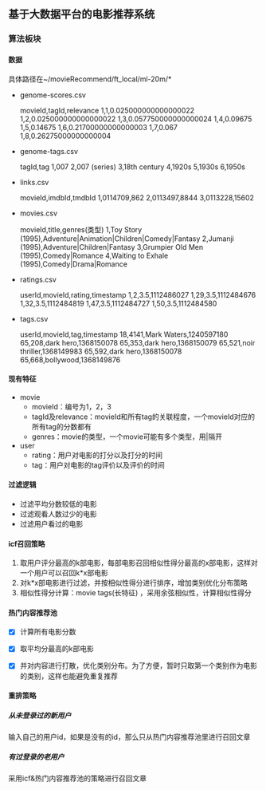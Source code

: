 ## 基于大数据平台的电影推荐系统

### 算法板块

#### 数据

具体路径在~/movieRecommend/ft_local/ml-20m/*

- genome-scores.csv

  movieId,tagId,relevance
  1,1,0.025000000000000022
  1,2,0.025000000000000022
  1,3,0.057750000000000024
  1,4,0.09675
  1,5,0.14675
  1,6,0.21700000000000003
  1,7,0.067
  1,8,0.26275000000000004

- genome-tags.csv

  tagId,tag
  1,007
  2,007 (series)
  3,18th century
  4,1920s
  5,1930s
  6,1950s

- links.csv

  movieId,imdbId,tmdbId
  1,0114709,862
  2,0113497,8844
  3,0113228,15602

- movies.csv

  movieId,title,genres(类型)
  1,Toy Story (1995),Adventure|Animation|Children|Comedy|Fantasy
  2,Jumanji (1995),Adventure|Children|Fantasy
  3,Grumpier Old Men (1995),Comedy|Romance
  4,Waiting to Exhale (1995),Comedy|Drama|Romance

- ratings.csv

  userId,movieId,rating,timestamp
  1,2,3.5,1112486027
  1,29,3.5,1112484676
  1,32,3.5,1112484819
  1,47,3.5,1112484727
  1,50,3.5,1112484580

- tags.csv

  userId,movieId,tag,timestamp
  18,4141,Mark Waters,1240597180
  65,208,dark hero,1368150078
  65,353,dark hero,1368150079
  65,521,noir thriller,1368149983
  65,592,dark hero,1368150078
  65,668,bollywood,1368149876

#### 现有特征

- movie
  - movieId：编号为1，2，3
  - tagId及relevance：movieId和所有tag的关联程度，一个movieId对应的所有tag的分数都有
  - genres：movie的类型，一个movie可能有多个类型，用|隔开
- user
  - rating：用户对电影的打分以及打分的时间
  - tag：用户对电影的tag评价以及评价的时间

#### 过滤逻辑

- 过滤平均分数较低的电影
- 过滤观看人数过少的电影
- 过滤用户看过的电影

#### icf召回策略

1. 取用户评分最高的k部电影，每部电影召回相似性得分最高的x部电影，这样对一个用户可以召回k*x部电影
2. 对k*x部电影进行过滤，并按相似性得分进行排序，增加类别优化分布策略
3. 相似性得分计算：movie tags(长特征) ，采用余弦相似性，计算相似性得分

#### 热门内容推荐池

- [x] 计算所有电影分数

- [x] 取平均分最高的k部电影
- [x] 并对内容进行打散，优化类别分布。为了方便，暂时只取第一个类别作为电影的类别，这样也能避免重复推荐

#### 重排策略

##### 从未登录过的新用户

输入自己的用户id，如果是没有的id，那么只从热门内容推荐池里进行召回文章

##### 有过登录的老用户

采用icf&热门内容推荐池的策略进行召回文章
